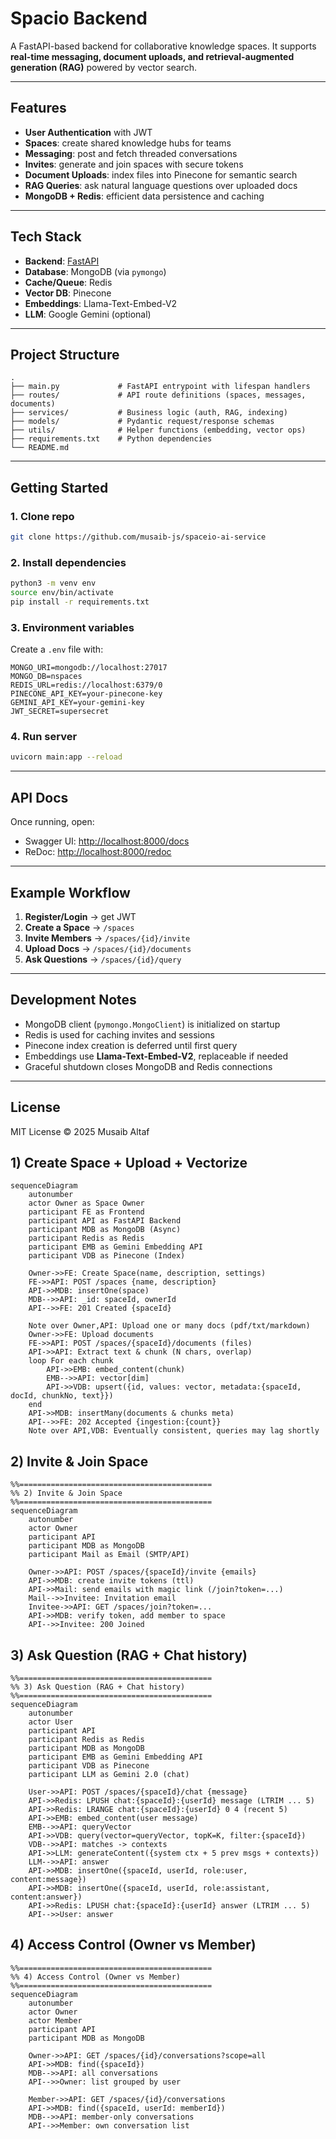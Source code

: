 # Spacio Backend

A FastAPI-based backend for collaborative knowledge spaces.
It supports **real-time messaging, document uploads, and retrieval-augmented generation (RAG)** powered by vector search.

---

## Features

* **User Authentication** with JWT
* **Spaces**: create shared knowledge hubs for teams
* **Messaging**: post and fetch threaded conversations
* **Invites**: generate and join spaces with secure tokens
* **Document Uploads**: index files into Pinecone for semantic search
* **RAG Queries**: ask natural language questions over uploaded docs
* **MongoDB + Redis**: efficient data persistence and caching

---

## Tech Stack

* **Backend**: [FastAPI](https://fastapi.tiangolo.com/)
* **Database**: MongoDB (via `pymongo`)
* **Cache/Queue**: Redis
* **Vector DB**: Pinecone
* **Embeddings**: Llama-Text-Embed-V2
* **LLM**: Google Gemini (optional)

---

## Project Structure

```
.
├── main.py             # FastAPI entrypoint with lifespan handlers
├── routes/             # API route definitions (spaces, messages, documents)
├── services/           # Business logic (auth, RAG, indexing)
├── models/             # Pydantic request/response schemas
├── utils/              # Helper functions (embedding, vector ops)
├── requirements.txt    # Python dependencies
└── README.md
```

---

## Getting Started

### 1. Clone repo

```bash
git clone https://github.com/musaib-js/spaceio-ai-service
```

### 2. Install dependencies

```bash
python3 -m venv env
source env/bin/activate
pip install -r requirements.txt
```

### 3. Environment variables

Create a `.env` file with:

```
MONGO_URI=mongodb://localhost:27017
MONGO_DB=nspaces
REDIS_URL=redis://localhost:6379/0
PINECONE_API_KEY=your-pinecone-key
GEMINI_API_KEY=your-gemini-key
JWT_SECRET=supersecret
```

### 4. Run server

```bash
uvicorn main:app --reload
```

---

## API Docs

Once running, open:

* Swagger UI: [http://localhost:8000/docs](http://localhost:8000/docs)
* ReDoc: [http://localhost:8000/redoc](http://localhost:8000/redoc)

---

## Example Workflow

1. **Register/Login** → get JWT
2. **Create a Space** → `/spaces`
3. **Invite Members** → `/spaces/{id}/invite`
4. **Upload Docs** → `/spaces/{id}/documents`
5. **Ask Questions** → `/spaces/{id}/query`

---

## Development Notes

* MongoDB client (`pymongo.MongoClient`) is initialized on startup
* Redis is used for caching invites and sessions
* Pinecone index creation is deferred until first query
* Embeddings use **Llama-Text-Embed-V2**, replaceable if needed
* Graceful shutdown closes MongoDB and Redis connections

---

## License

MIT License © 2025 Musaib Altaf



## 1) Create Space + Upload + Vectorize

```mermaid
sequenceDiagram
    autonumber
    actor Owner as Space Owner
    participant FE as Frontend
    participant API as FastAPI Backend
    participant MDB as MongoDB (Async)
    participant Redis as Redis
    participant EMB as Gemini Embedding API
    participant VDB as Pinecone (Index)

    Owner->>FE: Create Space(name, description, settings)
    FE->>API: POST /spaces {name, description}
    API->>MDB: insertOne(space)
    MDB-->>API: _id: spaceId, ownerId
    API-->>FE: 201 Created {spaceId}

    Note over Owner,API: Upload one or many docs (pdf/txt/markdown)
    Owner->>FE: Upload documents
    FE->>API: POST /spaces/{spaceId}/documents (files)
    API->>API: Extract text & chunk (N chars, overlap)
    loop For each chunk
        API->>EMB: embed_content(chunk)
        EMB-->>API: vector[dim]
        API->>VDB: upsert({id, values: vector, metadata:{spaceId, docId, chunkNo, text}})
    end
    API->>MDB: insertMany(documents & chunks meta)
    API-->>FE: 202 Accepted {ingestion:{count}}
    Note over API,VDB: Eventually consistent, queries may lag shortly
```

## 2) Invite & Join Space

```mermaid
%%===========================================
%% 2) Invite & Join Space
%%===========================================
sequenceDiagram
    autonumber
    actor Owner
    participant API
    participant MDB as MongoDB
    participant Mail as Email (SMTP/API)

    Owner->>API: POST /spaces/{spaceId}/invite {emails}
    API->>MDB: create invite tokens (ttl)
    API->>Mail: send emails with magic link (/join?token=...)
    Mail-->>Invitee: Invitation email
    Invitee->>API: GET /spaces/join?token=...
    API->>MDB: verify token, add member to space
    API-->>Invitee: 200 Joined
```

## 3) Ask Question (RAG + Chat history)

```mermaid
%%===========================================
%% 3) Ask Question (RAG + Chat history)
%%===========================================
sequenceDiagram
    autonumber
    actor User
    participant API
    participant Redis as Redis
    participant MDB as MongoDB
    participant EMB as Gemini Embedding API
    participant VDB as Pinecone
    participant LLM as Gemini 2.0 (chat)

    User->>API: POST /spaces/{spaceId}/chat {message}
    API->>Redis: LPUSH chat:{spaceId}:{userId} message (LTRIM ... 5)
    API->>Redis: LRANGE chat:{spaceId}:{userId} 0 4 (recent 5)
    API->>EMB: embed_content(user message)
    EMB-->>API: queryVector
    API->>VDB: query(vector=queryVector, topK=K, filter:{spaceId})
    VDB-->>API: matches -> contexts
    API->>LLM: generateContent({system ctx + 5 prev msgs + contexts})
    LLM-->>API: answer
    API->>MDB: insertOne({spaceId, userId, role:user, content:message})
    API->>MDB: insertOne({spaceId, userId, role:assistant, content:answer})
    API->>Redis: LPUSH chat:{spaceId}:{userId} answer (LTRIM ... 5)
    API-->>User: answer
```

## 4) Access Control (Owner vs Member)

```mermaid
%%===========================================
%% 4) Access Control (Owner vs Member)
%%===========================================
sequenceDiagram
    autonumber
    actor Owner
    actor Member
    participant API
    participant MDB as MongoDB

    Owner->>API: GET /spaces/{id}/conversations?scope=all
    API->>MDB: find({spaceId})
    MDB-->>API: all conversations
    API-->>Owner: list grouped by user

    Member->>API: GET /spaces/{id}/conversations
    API->>MDB: find({spaceId, userId: memberId})
    MDB-->>API: member-only conversations
    API-->>Member: own conversation list
```